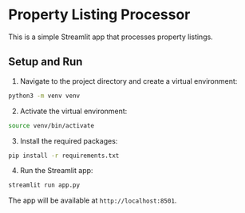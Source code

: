 # Property Listing Processor

This is a simple Streamlit app that processes property listings.

## Setup and Run

1. Navigate to the project directory and create a virtual environment:

```bash
python3 -m venv venv
```

2. Activate the virtual environment:

```bash
source venv/bin/activate
```

3. Install the required packages:

```bash
pip install -r requirements.txt
```

4. Run the Streamlit app:

```bash
streamlit run app.py
```

The app will be available at `http://localhost:8501`.
